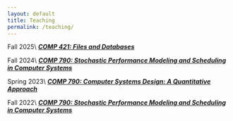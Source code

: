```yaml
---
layout: default 
title: Teaching 
permalink: /teaching/
---
```

Fall 2025\\
***[COMP 421: Files and Databases](./421_f25/)***

Fall 2024\\
***[COMP 790: Stochastic Performance Modeling and Scheduling in Computer Systems](./790_f24/landing)***

Spring 2023\\
***[COMP 790: Computer Systems Design: A Quantitative Approach](./790_s23/landing)***

Fall 2022\\
***[COMP 790: Stochastic Performance Modeling and Scheduling in Computer Systems](./790_f22/landing)***
